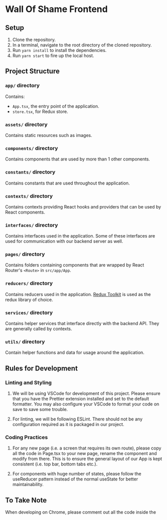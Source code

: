 # Wall Of Shame Frontend

## Setup

1. Clone the repository.
2. In a terminal, navigate to the root directory of the cloned repository.
3. Run `yarn install` to install the dependencies.
4. Run `yarn start` to fire up the local host.

## Project Structure

### `app/` directory

Contains:

- `App.tsx`, the entry point of the application.
- `store.tsx`, for Redux store.

### `assets/` directory

Contains static resources such as images.

### `components/` directory

Contains components that are used by more than 1 other components.

### `constants/` directory

Contains constants that are used throughout the application.

### `contexts/` directory

Contains contexts providing React hooks and providers that can be used by React components.

### `interfaces/` directory

Contains interfaces used in the application. Some of these interfaces are used for communication with our backend server as well.

### `pages/` directory

Contains folders containing components that are wrapped by React Router's `<Route>` in `src/app/App`.

### `reducers/` directory

Contains reducers used in the application. [Redux Toolkit](https://redux-toolkit.js.org/) is used as the redux library of choice.

### `services/` directory

Contains helper services that interface directly with the backend API. They are generally called by contexts.

### `utils/` directory

Contain helper functions and data for usage around the application.

## Rules for Development

### Linting and Styling

1. We will be using VSCode for development of this project. Please ensure that you have the Prettier extension installed and set to the default formatter. You may also configure your VSCode to format your code on save to save some trouble.

2. For linting, we will be following ESLint. There should not be any configuration required as it is packaged in our project.

### Coding Practices

1. For any new page (i.e. a screen that requires its own route), please copy all the code in Page.tsx to your new page, rename the component and modify from there. This is to ensure the general layout of our App is kept consistent (i.e. top bar, bottom tabs etc.).

2. For components with huge number of states, please follow the useReducer pattern instead of the normal useState for better maintainability.

## To Take Note

When developing on Chrome, please comment out all the code inside the <script> tag in index.html. This is meant to be a hacky fix to the iOS swiping gesture issue, however, it interferes with Chrome's touch events in phone mode, causing the page to become not clickable.

```
<script>
  /* Comment out this part
  const element = document.querySelector("div");
  element.addEventListener("touchstart", (e) => {
    if (
      e.pageX > window.innerWidth * 0.05 &&
      e.pageX < window.innerWidth * 0.95
    ) {
      return;
    }
    e.preventDefault();
  });
  */
</script>
```
